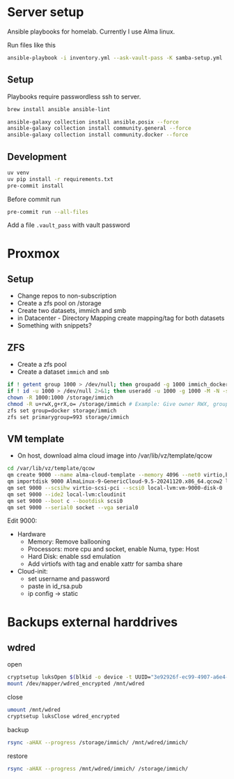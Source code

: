 # Server setup

Ansible playbooks for homelab. Currently I use Alma linux.

Run files like this
```sh
ansible-playbook -i inventory.yml --ask-vault-pass -K samba-setup.yml
```

## Setup

Playbooks require passwordless ssh to server.

```sh
brew install ansible ansible-lint

ansible-galaxy collection install ansible.posix --force
ansible-galaxy collection install community.general --force
ansible-galaxy collection install community.docker --force
```
## Development

```sh
uv venv
uv pip install -r requirements.txt
pre-commit install
````

Before commit run

```sh
pre-commit run --all-files
```

Add a file `.vault_pass` with vault password

# Proxmox

## Setup

- Change repos to non-subscription
- Create a zfs pool on /storage
- Create two datasets, immich and smb
- in Datacenter - Directory Mapping create mapping/tag for both datasets
- Something with snippets?

## ZFS

- Create a zfs pool
- Create a dataset `immich` and `smb`
```sh
if ! getent group 1000 > /dev/null; then groupadd -g 1000 immich_docker_grp; fi
if ! id -u 1000 > /dev/null 2>&1; then useradd -u 1000 -g 1000 -M -N -s /sbin/nologin immich_docker_usr; fi
chown -R 1000:1000 /storage/immich
chmod -R u+rwX,g+rX,o= /storage/immich # Example: Give owner RWX, group RX, others nothing
zfs set group=docker storage/immich
zfs set primarygroup=993 storage/immich
```

## VM template

- On host, download alma cloud image into /var/lib/vz/template/qcow

```sh
cd /var/lib/vz/template/qcow
qm create 9000 --name alma-cloud-template --memory 4096 --net0 virtio,bridge=vmbr0
qm importdisk 9000 AlmaLinux-9-GenericCloud-9.5-20241120.x86_64.qcow2 local-lvm
qm set 9000 --scsihw virtio-scsi-pci --scsi0 local-lvm:vm-9000-disk-0
qm set 9000 --ide2 local-lvm:cloudinit
qm set 9000 --boot c --bootdisk scsi0
qm set 9000 --serial0 socket --vga serial0
```
Edit 9000:
- Hardware
    - Memory: Remove ballooning
    - Processors: more cpu and socket, enable Numa,  type: Host
    - Hard Disk: enable ssd emulation
    - Add virtiofs with tag and enable xattr for samba share
- Cloud-init:
    - set username and password
    - paste in id_rsa.pub
    - ip config -> static

# Backups external harddrives

## wdred
open
```sh
cryptsetup luksOpen $(blkid -o device -t UUID="3e92926f-ec99-4907-a6e4-796f0ae035d2") wdred_encrypted
mount /dev/mapper/wdred_encrypted /mnt/wdred
```

close
```sh
umount /mnt/wdred
cryptsetup luksClose wdred_encrypted
```

backup 

```sh
rsync -aHAX --progress /storage/immich/ /mnt/wdred/immich/ 
```

restore

```sh
rsync -aHAX --progress /mnt/wdred/immich/ /storage/immich/
```